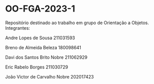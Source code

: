 # OO-FGA-2023-1
Repositório destinado ao trabalho em grupo de Orientação a Objetos.  
Integrantes: 

Andre Lopes de Sousa 211031593 

Breno de Almeida Beleza 180098641

Davi dos Santos Brito Nobre 211062929

Eric Rabelo Borges  211030729

João Victor de Carvalho Nobre 202017423


